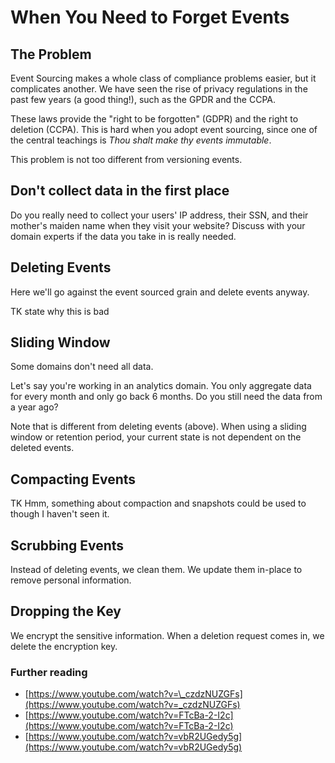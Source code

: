 # When You Need to Forget Events

## The Problem

Event Sourcing makes a whole class of compliance problems easier, but it complicates another. We have seen the rise of privacy regulations in the past few years \(a good thing!\), such as the GPDR and the CCPA.

These laws provide the "right to be forgotten" \(GDPR\) and the right to deletion \(CCPA\). This is hard when you adopt event sourcing, since one of the central teachings is _Thou shalt make thy events immutable_.

This problem is not too different from versioning events.

## Don't collect data in the first place

Do you really need to collect your users' IP address, their SSN, and their mother's maiden name when they visit your website? Discuss with your domain experts if the data you take in is really needed.

## Deleting Events

Here we'll go against the event sourced grain and delete events anyway.

TK state why this is bad

## Sliding Window

Some domains don't need all data.

Let's say you're working in an analytics domain. You only aggregate data for every month and only go back 6 months. Do you still need the data from a year ago?

Note that is different from deleting events \(above\). When using a sliding window or retention period, your current state is not dependent on the deleted events.

## Compacting Events

TK Hmm, something about compaction and snapshots could be used to though I haven't seen it.

## Scrubbing Events

Instead of deleting events, we clean them. We update them in-place to remove personal information.

## Dropping the Key

We encrypt the sensitive information. When a deletion request comes in, we delete the encryption key.

### Further reading

* [https://www.youtube.com/watch?v=\_czdzNUZGFs](https://www.youtube.com/watch?v=_czdzNUZGFs)
* [https://www.youtube.com/watch?v=FTcBa-2-I2c](https://www.youtube.com/watch?v=FTcBa-2-I2c)
* [https://www.youtube.com/watch?v=vbR2UGedy5g](https://www.youtube.com/watch?v=vbR2UGedy5g)

